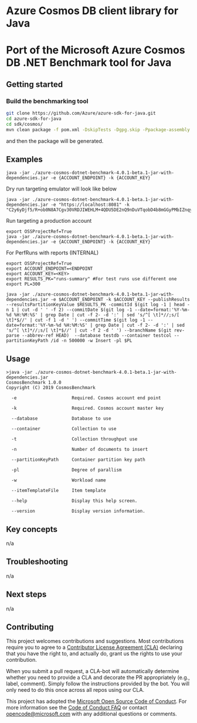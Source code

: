 # Azure Cosmos DB client library for Java

# Port of the Microsoft Azure Cosmos DB .NET Benchmark tool for Java

## Getting started 

### Build the benchmarking tool

```bash
git clone https://github.com/Azure/azure-sdk-for-java.git
cd azure-sdk-for-java
cd sdk/cosmos/
mvn clean package -f pom.xml -DskipTests -Dgpg.skip -Ppackage-assembly
```

and then the package will be generated.

## Examples
```
java -jar ./azure-cosmos-dotnet-benchmark-4.0.1-beta.1-jar-with-dependencies.jar -e {ACCOUNT_ENDPOINT} -k {ACCOUNT_KEY}
```

Dry run targeting emulator will look like below
```
java -jar ./azure-cosmos-dotnet-benchmark-4.0.1-beta.1-jar-with-dependencies.jar -e "https://localhost:8081" -k "C2y6yDjf5/R+ob0N8A7Cgv30VRDJIWEHLM+4QDU5DE2nQ9nDuVTqobD4b8mGGyPMbIZnqyMsEcaGQy67XIw/Jw=="
```

Run targeting a production account
```
export OSSProjectRef=True
java -jar ./azure-cosmos-dotnet-benchmark-4.0.1-beta.1-jar-with-dependencies.jar -e {ACCOUNT_ENDPOINT} -k {ACCOUNT_KEY}
```


For PerfRuns with reports (INTERNAL)
```
export OSSProjectRef=True
export ACCOUNT_ENDPOINT=<ENDPOINT
export ACCOUNT_KEY=<KEY>
export RESULTS_PK="runs-summary" #For test runs use different one
export PL=300

java -jar ./azure-cosmos-dotnet-benchmark-4.0.1-beta.1-jar-with-dependencies.jar -e $ACCOUNT_ENDPOINT -k $ACCOUNT_KEY --publishResults --resultsPartitionKeyValue $RESULTS_PK -commitId $(git log -1 | head -n 1 | cut -d ' ' -f 2) --commitDate $(git log -1 --date=format:'%Y-%m-%d %H:%M:%S' | grep Date | cut -f 2- -d ':' | sed 's/^[ \t]*//;s/[ \t]*$//' | cut -f 1 -d ' ') --commitTime $(git log -1 --date=format:'%Y-%m-%d %H:%M:%S' | grep Date | cut -f 2- -d ':' | sed 's/^[ \t]*//;s/[ \t]*$//' | cut -f 2 -d ' ') --branchName $(git rev-parse --abbrev-ref HEAD)  --database testdb --container testcol --partitionKeyPath /id -n 500000 -w Insert -pl $PL 
```

## Usage
```
>java -jar ./azure-cosmos-dotnet-benchmark-4.0.1-beta.1-jar-with-dependencies.jar
CosmosBenchmark 1.0.0
Copyright (C) 2019 CosmosBenchmark

  -e                     Required. Cosmos account end point

  -k                     Required. Cosmos account master key

  --database             Database to use

  --container            Collection to use

  -t                     Collection throughput use

  -n                     Number of documents to insert

  --partitionKeyPath     Container partition key path

  -pl                    Degree of parallism
  
  -w                     Workload name

  --itemTemplateFile     Item template

  --help                 Display this help screen.

  --version              Display version information.
```

## Key concepts
n/a

## Troubleshooting
n/a

## Next steps
n/a

## Contributing

This project welcomes contributions and suggestions. Most contributions require you to agree to a
[Contributor License Agreement (CLA)][cla] declaring that you have the right to, and actually do, grant us the rights
to use your contribution.

When you submit a pull request, a CLA-bot will automatically determine whether you need to provide a CLA and decorate
the PR appropriately (e.g., label, comment). Simply follow the instructions provided by the bot. You will only need to
do this once across all repos using our CLA.

This project has adopted the [Microsoft Open Source Code of Conduct][coc]. For more information see the [Code of Conduct FAQ][coc_faq]
or contact [opencode@microsoft.com][coc_contact] with any additional questions or comments.

<!-- LINKS -->
[source_code]: https://github.com/Azure/azure-sdk-for-java/blob/main/sdk/cosmos/azure-cosmos/src
[cosmos_introduction]: https://learn.microsoft.com/azure/cosmos-db/
[api_documentation]: https://azuresdkdocs.z19.web.core.windows.net/java/azure-cosmos/latest/index.html
[cosmos_docs]: https://learn.microsoft.com/azure/cosmos-db/introduction
[jdk]: https://learn.microsoft.com/java/azure/java-supported-jdk-runtime?view=azure-java-stable
[maven]: https://maven.apache.org/
[cosmos_maven]: https://central.sonatype.com/artifact/com.azure/azure-cosmos
[cosmos_maven_svg]: https://img.shields.io/maven-central/v/com.azure/azure-cosmos.svg
[cla]: https://cla.microsoft.com
[coc]: https://opensource.microsoft.com/codeofconduct/
[coc_faq]: https://opensource.microsoft.com/codeofconduct/faq/
[coc_contact]: mailto:opencode@microsoft.com
[azure_subscription]: https://azure.microsoft.com/free/
[samples]: https://github.com/Azure-Samples/azure-cosmos-java-sql-api-samples
[samples_readme]: https://github.com/Azure-Samples/azure-cosmos-java-sql-api-samples/blob/master/README.md
[troubleshooting]: https://learn.microsoft.com/azure/cosmos-db/troubleshoot-java-sdk-v4-sql
[perf_guide]: https://learn.microsoft.com/azure/cosmos-db/performance-tips-java-sdk-v4-sql?tabs=api-async
[sql_api_query]: https://learn.microsoft.com/azure/cosmos-db/sql-api-sql-query
[getting_started]: https://github.com/Azure-Samples/azure-cosmos-java-getting-started
[quickstart]: https://learn.microsoft.com/azure/cosmos-db/create-sql-api-java?tabs=sync
[project_reactor_schedulers]: https://projectreactor.io/docs/core/release/api/reactor/core/scheduler/Schedulers.html



